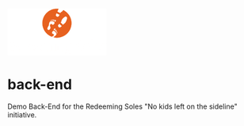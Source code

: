 ![redeeming soles logo image](assets/logo__white_200w.png)

# back-end
Demo Back-End for the Redeeming Soles "No kids left on the sideline" initiative.


